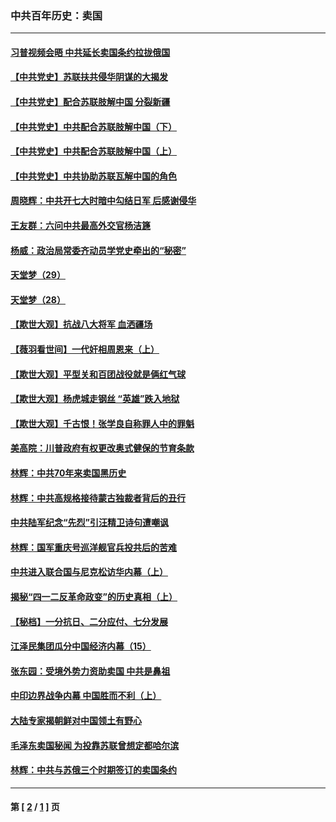 ### 中共百年历史：卖国
---
#### [习普视频会晤 中共延长卖国条约拉拢俄国](../../pages/nf1176117/n13060971.md?10050430) 
#### [【中共党史】苏联扶共侵华阴谋的大揭发](../../pages/nf1176117/n13056050.md?10050430) 
#### [【中共党史】配合苏联肢解中国 分裂新疆](../../pages/nf1176117/n13040700.md?10050430) 
#### [【中共党史】中共配合苏联肢解中国（下）](../../pages/nf1176117/n13035660.md?10050430) 
#### [【中共党史】中共配合苏联肢解中国（上）](../../pages/nf1176117/n13030262.md?10050430) 
#### [【中共党史】中共协助苏联瓦解中国的角色](../../pages/nf1176117/n13018109.md?10050430) 
#### [周晓辉：中共开七大时暗中勾结日军 后感谢侵华](../../pages/nf1176117/n12921960.md?10050430) 
#### [王友群：六问中共最高外交官杨洁篪](../../pages/nf1176117/n12836495.md?10050430) 
#### [杨威：政治局常委齐动员学党史牵出的“秘密”](../../pages/nf1176117/n12764642.md?10050430) 
#### [天堂梦（29）](../../pages/nf1176117/n12408465.md?10050430) 
#### [天堂梦（28）](../../pages/nf1176117/n12408309.md?10050430) 
#### [【欺世大观】抗战八大将军 血洒疆场](../../pages/nf1176117/n12357044.md?10050430) 
#### [【薇羽看世间】一代奸相周恩来（上）](../../pages/nf1176117/n12401109.md?10050430) 
#### [【欺世大观】平型关和百团战役就是俩红气球](../../pages/nf1176117/n12359157.md?10050430) 
#### [【欺世大观】杨虎城走钢丝 “英雄”跌入地狱](../../pages/nf1176117/n12358840.md?10050430) 
#### [【欺世大观】千古恨！张学良自称罪人中的罪魁](../../pages/nf1176117/n12358629.md?10050430) 
#### [美高院：川普政府有权更改奥式健保的节育条款](../../pages/nf1176117/n12242171.md?10050430) 
#### [林辉：中共70年来卖国黑历史](../../pages/nf1176117/n11552181.md?10050430) 
#### [林辉：中共高规格接待蒙古独裁者背后的丑行](../../pages/nf1176117/n11225005.md?10050430) 
#### [中共陆军纪念“先烈”引汪精卫诗句遭嘲讽](../../pages/nf1176117/n11153345.md?10050430) 
#### [林辉：国军重庆号巡洋舰官兵投共后的苦难](../../pages/nf1176117/n10997801.md?10050430) 
#### [中共进入联合国与尼克松访华内幕（上）](../../pages/nf1176117/n10138788.md?10050430) 
#### [揭秘“四一二反革命政变”的历史真相（上）](../../pages/nf1176117/n9996650.md?10050430) 
#### [【秘档】一分抗日、二分应付、七分发展](../../pages/nf1176117/n9331484.md?10050430) 
#### [江泽民集团瓜分中国经济内幕（15）](../../pages/nf1176117/n9268584.md?10050430) 
#### [张东园：受境外势力资助卖国 中共是鼻祖](../../pages/nf1176117/n9272480.md?10050430) 
#### [中印边界战争内幕 中国胜而不利（上）](../../pages/nf1176117/n9252458.md?10050430) 
#### [大陆专家揭朝鲜对中国领土有野心](../../pages/nf1176117/n9074056.md?10050430) 
#### [毛泽东卖国秘闻 为投靠苏联曾想定都哈尔滨](../../pages/nf1176117/n9058631.md?10050430) 
#### [林辉：中共与苏俄三个时期签订的卖国条约](../../pages/nf1176117/n9036062.md?10050430) 

---
#### 第 [ [2](./2.md?10050430) / [1](./1.md?10050430) ] 页
